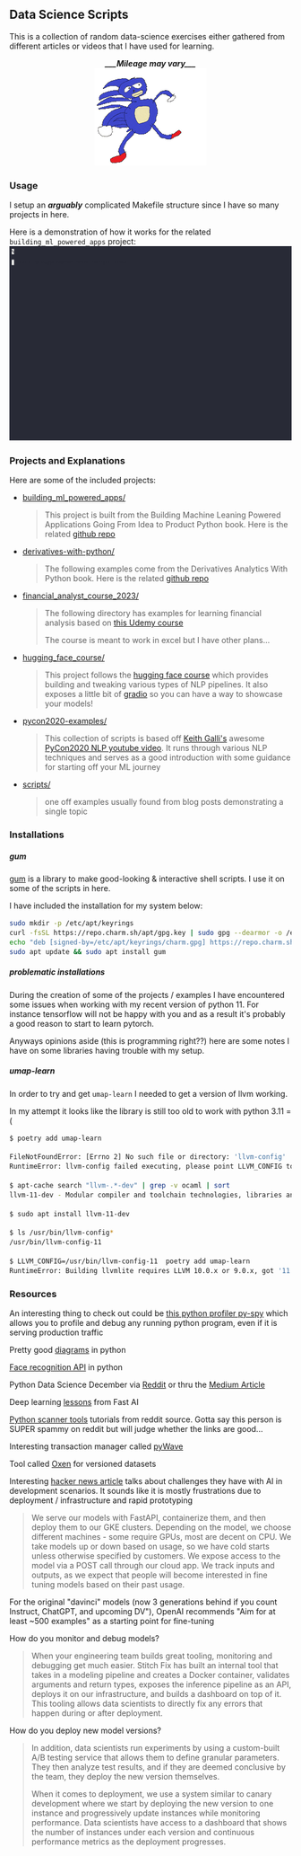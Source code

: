 ## Data Science Scripts

This is a collection of random data-science exercises either gathered from different articles
or videos that I have used for learning.

<div align="center">
	<strong>
		<i>___Mileage may vary___</i>
	</strong>
	<br />
	<img src="assets/ggf.gif" width="200" />
</div>

### Usage

I setup an ___arguably___ complicated Makefile structure since I have so many projects in here.

Here is a demonstration of how it works for the related `building_ml_powered_apps` project:
![Demo](assets/make-demo.gif)

### Projects and Explanations

Here are some of the included projects:
- [building_ml_powered_apps/](https://github.com/ottingbob/data-science-examples/tree/main/building_ml_powered_apps)
	> This project is built from the Building Machine Leaning Powered Applications Going From Idea to Product Python book. Here is the related [github repo](https://github.com/hundredblocks/ml-powered-applications)
- [derivatives-with-python/](https://github.com/ottingbob/data-science-examples/tree/main/derivatives-with-python)
	> The following examples come from the Derivatives Analytics With Python book. Here is the related [github repo](https://github.com/yhilpisch/dawp/blob/master/python36)
- [financial_analyst_course_2023/](https://github.com/ottingbob/data-science-examples/tree/main/financial_analyst_course_2023)
	> The following directory has examples for learning financial analysis based on [this Udemy course](https://www.udemy.com/course/the-complete-financial-analyst-course)
	>
	> The course is meant to work in excel but I have other plans...
- [hugging_face_course/](https://github.com/ottingbob/data-science-examples/tree/main/hugging_face_course)
	> This project follows the [hugging face course](https://huggingface.co/course/chapter0/1?fw=pt) which provides building and tweaking various types of NLP pipelines. It also exposes a little bit of [gradio](https://gradio.app/) so you can have a way to showcase your models!
- [pycon2020-examples/](https://github.com/ottingbob/data-science-examples/tree/main/pycon2020-examples)
	> This collection of scripts is based off [Keith Galli's](https://github.com/keithgalli) awesome [PyCon2020 NLP youtube video](https://www.youtube.com/watch?v=vyOgWhwUmec). It runs through various NLP techniques and serves as a good introduction with some guidance for starting off your ML journey
- [scripts/](https://github.com/ottingbob/data-science-examples/tree/main/scripts)
	> one off examples usually found from blog posts demonstrating a single topic

### Installations

##### gum

[gum](https://github.com/charmbracelet/gum) is a library to make good-looking & interactive shell scripts. I use it on some of the scripts in here.

I have included the installation for my system below:
```bash
sudo mkdir -p /etc/apt/keyrings
curl -fsSL https://repo.charm.sh/apt/gpg.key | sudo gpg --dearmor -o /etc/apt/keyrings/charm.gpg
echo "deb [signed-by=/etc/apt/keyrings/charm.gpg] https://repo.charm.sh/apt/ * *" | sudo tee /etc/apt/sources.list.d/charm.list
sudo apt update && sudo apt install gum
```

##### problematic installations

During the creation of some of the projects / examples I have encountered some issues when working with my recent version of python 11. For instance tensorflow will not be happy with you and as a result it's probably a good reason to start to learn pytorch.

Anyways opinions aside (this is programming right??) here are some notes I have on some libraries having trouble with my setup.

##### umap-learn

In order to try and get `umap-learn` I needed to get a version of llvm working.

In my attempt it looks like the library is still too old to work with python 3.11 =(

```bash
$ poetry add umap-learn

FileNotFoundError: [Errno 2] No such file or directory: 'llvm-config'
RuntimeError: llvm-config failed executing, please point LLVM_CONFIG to the path for llvm-config

$ apt-cache search "llvm-.*-dev" | grep -v ocaml | sort
llvm-11-dev - Modular compiler and toolchain technologies, libraries and headers

$ sudo apt install llvm-11-dev

$ ls /usr/bin/llvm-config*
/usr/bin/llvm-config-11

$ LLVM_CONFIG=/usr/bin/llvm-config-11  poetry add umap-learn
RuntimeError: Building llvmlite requires LLVM 10.0.x or 9.0.x, got '11.1.0'. Be sure to set LLVM_CONFIG to the right executable path.
```

### Resources

An interesting thing to check out could be [this python profiler py-spy](https://github.com/benfred/py-spy) which allows you to profile and debug any running python program, even if it is serving production traffic

Pretty good [diagrams](https://github.com/mingrammer/diagrams) in python

[Face recognition API](https://github.com/ageitgey/face_recognition) in python

Python Data Science December via [Reddit](https://www.reddit.com/r/Python/comments/ze7v3o/python_data_science_december/) or thru the [Medium Article](https://medium.com/python-point/python-data-science-december-ff4aa9e4d5e6)

Deep learning [lessons](https://course.fast.ai/) from Fast AI

[Python scanner tools](https://www.reddit.com/r/Python/comments/11ohb9e/python_cybersecurity_build_your_own_python_tools/) tutorials from reddit source. Gotta say this person is SUPER spammy on reddit but will judge whether the links are good...

Interesting transaction manager called [pyWave](https://github.com/therealOri/pyWave)

Tool called [Oxen](https://github.com/oxen-ai/oxen-release) for versioned datasets

Interesting [hacker news article](https://news.ycombinator.com/item?id=34971883) talks about challenges they have with AI in development scenarios. It sounds like it is mostly frustrations due to deployment / infrastructure and rapid prototyping
> We serve our models with FastAPI, containerize them, and then deploy them to our GKE clusters. Depending on the model, we choose different machines - some require GPUs, most are decent on CPU. We take models up or down based on usage, so we have cold starts unless otherwise specified by customers. We expose access to the model via a POST call through our cloud app. We track inputs and outputs, as we expect that people will become interested in fine tuning models based on their past usage.

For the original "davinci" models (now 3 generations behind if you count Instruct, ChatGPT, and upcoming DV"), OpenAI recommends "Aim for at least ~500 examples" as a starting point for fine-tuning

How do you monitor and debug models?
> When your engineering team builds great tooling, monitoring and
debugging get much easier. Stitch Fix has built an internal tool that takes
in a modeling pipeline and creates a Docker container, validates arguments
and return types, exposes the inference pipeline as an API, deploys it on
our infrastructure, and builds a dashboard on top of it. This tooling allows
data scientists to directly fix any errors that happen during or after
deployment.

How do you deploy new model versions?
> In addition, data scientists run experiments by using a custom-built A/B
testing service that allows them to define granular parameters. They then
analyze test results, and if they are deemed conclusive by the team, they
deploy the new version themselves.
>
> When it comes to deployment, we use a system similar to canary
development where we start by deploying the new version to one instance
and progressively update instances while monitoring performance. Data
scientists have access to a dashboard that shows the number of instances
under each version and continuous performance metrics as the deployment
progresses.

